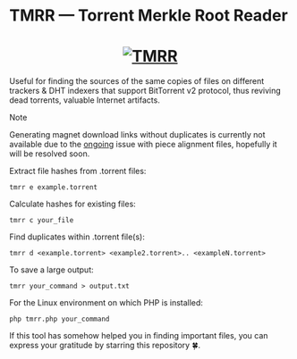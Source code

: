 # TMRR — Torrent Merkle Root Reader
<h1 align="center">
  <a href="#">
    <img src="https://i4.imageban.ru/out/2023/05/21/42ba453949a2b19a204baf2eb1c370a8.gif" alt="TMRR">
  </a>
</h1>

Useful for finding the sources of the same copies of files on different trackers & DHT indexers that support BitTorrent v2 protocol, thus reviving dead torrents, valuable Internet artifacts.

> [!NOTE]  
> Generating magnet download links without duplicates is currently not available due to the [ongoing](https://github.com/arvidn/libtorrent/issues/7439) issue with piece alignment files, hopefully it will be resolved soon.

Extract file hashes from .torrent files:
```
tmrr e example.torrent
```
Calculate hashes for existing files:
```
tmrr c your_file
```
Find duplicates within .torrent file(s):
```
tmrr d <example.torrent> <example2.torrent>.. <exampleN.torrent>
```
To save a large output:
```
tmrr your_command > output.txt
```
For the Linux environment on which PHP is installed:
```
php tmrr.php your_command
```

If this tool has somehow helped you in finding important files, you can express your gratitude by starring this repository 🍀.